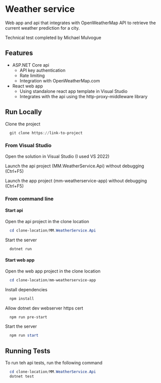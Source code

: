 
# Weather service

Web app and api that integrates with OpenWeatherMap API to retrieve the current 
weather prediction for a city.

Technical test completed by Michael Mulvogue


## Features

- ASP.NET Core api
    - API key authentication
    - Rate limiting
    - Integration with OpenWeatherMap.com
- React web app
    - Using standalone react app template in Visual Studio
    - Integrates with the api using the http-proxy-middleware library



## Run Locally

Clone the project

```powershell
  git clone https://link-to-project
```

### From Visual Studio
Open the solution in Visual Studio (I used VS 2022)

Launch the api project (MM.WeatherService.Api) without debugging (Ctrl+F5)

Launch the app project (mm-weatherservice-app) without debugging (Ctrl+F5)

### From command line

#### Start api

Open the api project in the clone location
```powershell
  cd clone-location/MM.WeatherService.Api
```

Start the server

```powershell
  dotnet run
```

#### Start web app

Open the web app project in the clone location
```powershell
  cd clone-location/mm-weatherservice-app
```

Install dependencies

```powershell
  npm install
```

Allow dotnet dev webserver https cert

```powershell
  npm run pre-start
```

Start the server

```powershell
  npm run start
```


## Running Tests

To run teh api tests, run the following command

```powershell
  cd clone-location/MM.WeatherService.Api
  dotnet test
```

